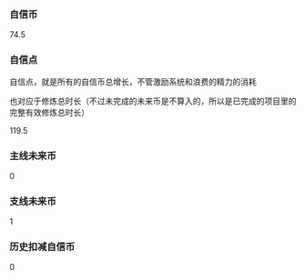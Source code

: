 ### 自信币
74.5

### 自信点
自信点，就是所有的自信币总增长，不管激励系统和浪费的精力的消耗

也对应于修炼总时长（不过未完成的未来币是不算入的，所以是已完成的项目里的完整有效修炼总时长）

119.5

### 主线未来币
0

### 支线未来币
1

### 历史扣减自信币
0
